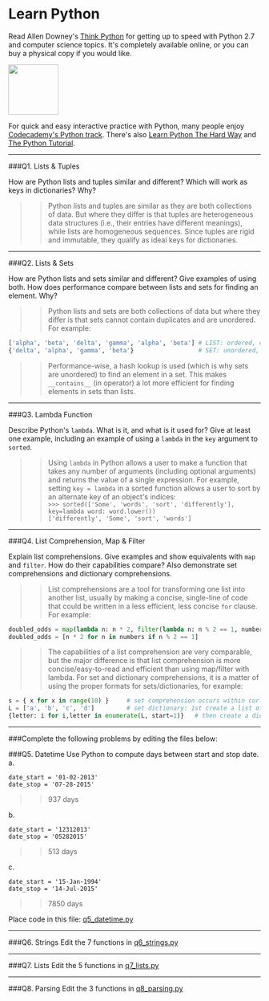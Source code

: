 # Learn Python

Read Allen Downey's [Think Python](http://www.greenteapress.com/thinkpython/) for getting up to speed with Python 2.7 and computer science topics. It's completely available online, or you can buy a physical copy if you would like.

<a href="http://www.greenteapress.com/thinkpython/"><img src="img/think_python.png" style="width: 100px;" target="_blank"></a>

For quick and easy interactive practice with Python, many people enjoy [Codecademy's Python track](http://www.codecademy.com/en/tracks/python). There's also [Learn Python The Hard Way](http://learnpythonthehardway.org/book/) and [The Python Tutorial](https://docs.python.org/2/tutorial/).

---

###Q1. Lists &amp; Tuples

How are Python lists and tuples similar and different? Which will work as keys in dictionaries? Why?

>> Python lists and tuples are similar as they are both collections of data. But where they differ is that tuples are  heterogeneous data structures (i.e., their entries have different meanings), while lists are homogeneous sequences.  Since tuples are rigid and immutable, they qualify as ideal keys for dictionaries.

---

###Q2. Lists &amp; Sets

How are Python lists and sets similar and different? Give examples of using both. How does performance compare between lists and sets for finding an element. Why?

>> Python lists and sets are both collections of data but where they differ is that sets cannot contain duplicates and are unordered.  For example:  
```python
['alpha', 'beta', 'delta', 'gamma', 'alpha', 'beta'] # LIST: ordered, contains duplicates 
{'delta', 'alpha', 'gamma', 'beta'}                  # SET: unordered, no duplicates
```
>> Performance-wise, a hash lookup is used (which is why sets are unordered) to find an element in a set. This makes `__contains__` (in operator) a lot more efficient for finding elements in sets than lists.

---

###Q3. Lambda Function

Describe Python's `lambda`. What is it, and what is it used for? Give at least one example, including an example of using a `lambda` in the `key` argument to `sorted`.

>> Using `lambda` in Python allows a user to make a function that takes any number of arguments (including optional arguments) and returns the value of a single expression.  For example, setting `key = lambda` in a sorted function allows a user to sort by an alternate key of an object's indices:  
`>>> sorted(['Some', 'words', 'sort', 'differently'], key=lambda word: word.lower())`  
`['differently', 'Some', 'sort', 'words']`

---

###Q4. List Comprehension, Map &amp; Filter

Explain list comprehensions. Give examples and show equivalents with `map` and `filter`. How do their capabilities compare? Also demonstrate set comprehensions and dictionary comprehensions.

>> List comprehensions are a tool for transforming one list into another list, usually by making a concise, single-line of code that could be written in a less efficient, less concise `for` clause.  For example:
```python
doubled_odds = map(lambda n: n * 2, filter(lambda n: n % 2 == 1, numbers))  #use of map & filter
doubled_odds = [n * 2 for n in numbers if n % 2 == 1]                       #list comprehension
```
>> The capabilities of a list comprehension are very comparable, but the major difference is that list comprehension is more concise/easy-to-read and efficient than using map/filter with lambda. For set and dictionary comprehensions, it is a matter of using the proper formats for sets/dictionaries, for example:
```python
s = { x for x in range(10) }     # set comprehension occurs within curly brackets
L = ['a', 'b', 'c', 'd']         # set dictionary: 1st create a list of keys 
{letter: i for i,letter in enumerate(L, start=1)}   # then create a dictionary comprehension
```

---

###Complete the following problems by editing the files below:

###Q5. Datetime
Use Python to compute days between start and stop date.   
a.  

```
date_start = '01-02-2013'    
date_stop = '07-28-2015'
```

>> 937 days

b.  
```
date_start = '12312013'  
date_stop = '05282015'  
```

>> 513 days

c.  
```
date_start = '15-Jan-1994'      
date_stop = '14-Jul-2015'  
```

>> 7850 days

Place code in this file: [q5_datetime.py](python/q5_datetime.py)

---

###Q6. Strings
Edit the 7 functions in [q6_strings.py](python/q6_strings.py)

---

###Q7. Lists
Edit the 5 functions in [q7_lists.py](python/q7_lists.py)

---

###Q8. Parsing
Edit the 3 functions in [q8_parsing.py](python/q8_parsing.py)





